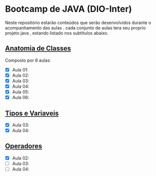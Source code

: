 # Bootcamp de JAVA  (DIO-Inter)
Neste repositório estarão conteúdos que serão desenvolvidos durante o acompanhamento das aulas .
cada conjunto de aulas tera seu proprio projeto java , estando listado nos subtitulos abaixo.

## [Anatomia de Classes](https://github.com/BeaCavalheiro/Dio_JAVA/tree/main/java-anatomia-classes)
Composto por 6 aulas:
- [x] Aula 01:
- [x] Aula 02:
- [x] Aula 03:
- [x] Aula 04:
- [x] Aula 05:
- [x] Aula 06:

## [Tipos e Variaveis](https://github.com/BeaCavalheiro/Dio_JAVA/tree/main/TIPOS-E-VARIAVEIS)
- [x] Aula 03:
- [x] Aula 04:

## [Operadores](https://github.com/BeaCavalheiro/Dio_JAVA/tree/main/OPERADORES)
- [x] Aula 02:
- [ ] Aula 03:
- [ ] Aula 04: